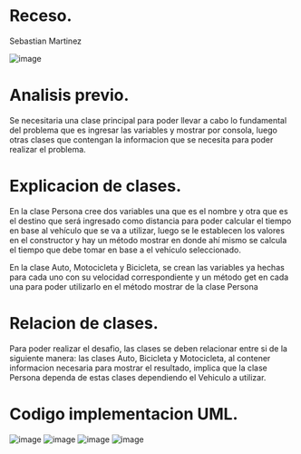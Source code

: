 # Receso.
Sebastian Martinez

![image](https://github.com/sbeae/Receso/assets/130028710/700d616c-751f-4af9-bd73-e3dc5e453ac0)

# Analisis previo.

Se necesitaria una clase principal para poder llevar a cabo lo fundamental del problema que es ingresar las variables y mostrar por consola, luego otras clases que contengan la informacion que se necesita para poder realizar el problema.


# Explicacion de clases.

En la clase Persona cree dos variables una que es el nombre y otra que es el destino que será ingresado como distancia para poder calcular el tiempo en base al vehículo que se va a utilizar, luego se le establecen los valores en el constructor y hay un método mostrar en donde ahí mismo se calcula el tiempo que debe tomar en base a el vehículo seleccionado.

En la clase Auto, Motocicleta y Bicicleta, se crean las variables ya hechas para cada uno con su velocidad correspondiente y un método get en cada una para poder utilizarlo en el método mostrar de la clase Persona
# Relacion de clases.
Para poder realizar el desafio, las clases se deben relacionar entre si de la siguiente manera: las clases Auto, Bicicleta y Motocicleta, al contener informacion necesaria para mostrar el resultado, implica que la clase Persona dependa de estas clases dependiendo el Vehiculo a utilizar.

# Codigo implementacion UML.
![image](https://github.com/sbeae/Receso/assets/130028710/ea5efa23-289c-4e58-bf26-722f86b490cd)
![image](https://github.com/sbeae/Receso/assets/130028710/55ef29b3-416d-4591-8979-b2ed6d0cb8ed)
![image](https://github.com/sbeae/Receso/assets/130028710/1a93f3d5-0ba5-4f96-8585-3dd9612c3a71)
![image](https://github.com/sbeae/Receso/assets/130028710/630e46b7-4a1c-4400-a76c-a75383d60511)



